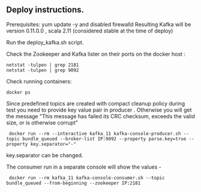 ## Deploy instructions.

Prerequisites: yum update -y and disabled firewalld
Resulting Kafka will be version 0.11.0.0 , scala 2.11 (considered stable at the time of deploy)

Run the deploy_kafka.sh script.

Check the Zookeeper and Kafka lister on their ports on the docker host :
```
netstat -tulpen | grep 2181
netstat -tulpen | grep 9092
```

Check running containers:
```
docker ps
```

Since predefined topics are created with compact cleanup policy during test you need to provide key value pair in producer . Otherwise you will get the message "This message has failed its CRC checksum, exceeds the valid size, or is otherwise corrupt"

```
 docker run --rm --interactive kafka_11 kafka-console-producer.sh --topic bundle_queued --broker-list IP:9092 --property parse.key=true --property key.separator="-"
```

key.separator can be changed.  

The consumer run in a separate console will show the values - 

```
 docker run --rm kafka_11 kafka-console-consumer.sh --topic bundle_queued --from-beginning --zookeeper IP:2181
```
